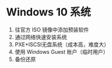 # Windows 10 系统

1. 往官方 ISO 镜像中添加预装软件
2. 通过网络快速安装系统
3. PXE+ISCSI无盘系统（成本高，难度大）
1. 使用 Windows Guest 账户（临时用户）
1. 备份还原